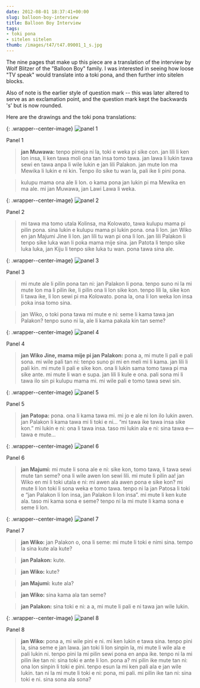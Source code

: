 ```yaml
---
date: 2012-08-01 18:37:41+00:00
slug: balloon-boy-interview
title: Balloon Boy Interview
tags:
- toki pona
- sitelen sitelen
thumb: /images/t47/t47.09001_1_s.jpg
---
```


The nine pages that make up this piece are a translation of the interview by Wolf Blitzer of the "Balloon Boy" family.  I was interested in seeing how loose "TV speak" would translate into a toki pona, and then further into sitelen blocks.

Also of note is the earlier style of question mark -- this was later altered to serve as an exclamation point, and the question mark kept the backwards 's' but is now rounded.

Here are the drawings and the toki pona translations:

{: .wrapper--center-image}
![panel 1](/images/t47/t47.09001_1_l.jpg)

Panel 1
  
> **jan Muwawa:** tenpo pimeja ni la, toki e weka pi sike con. jan lili li ken lon insa, li ken tawa  moli ona tan insa tomo tawa. jan lawa li lukin tawa sewi en tawa anpa li wile lukin e jan lili Palakon.  jan mute lon ma Mewika li lukin e ni kin.  Tenpo ilo sike tu wan la, pali ike li pini pona.

> kulupu mama ona ale li lon. o kama pona jan lukin pi ma Mewika en ma ale. mi jan Muwawa, jan Lawi Lawa li weka.

{: .wrapper--center-image}
![panel 2](/images/t47/t47.09001_2_l.jpg)

Panel 2

> mi tawa ma tomo utala Kolinsa, ma Kolowato, tawa kulupu mama pi pilin pona. sina lukin e kulupu mama pi lukin pona. ona li lon.  jan Wiko en jan Majumi Jine li lon. jan lili tu wan pi ona li lon. jan lili Palakon li tenpo sike luka wan li poka mama mije sina.  jan Patota li tenpo sike luka luka, jan Kiju li tenpo sike luka tu wan. pona tawa sina ale.

{: .wrapper--center-image}
![panel 3](/images/t47/t47.09001_3_l.jpg)

Panel 3
  
> mi mute ale li pilin pona tan ni: jan Palakon li pona.  tenpo suno ni la mi mute lon ma li pilin ike, li pilin ona li lon sike kon.  tenpo lili la, sike kon li tawa ike, li lon sewi pi ma Kolowato. pona la, ona li lon weka lon insa poka insa tomo sina.

> jan Wiko, o toki pona tawa mi mute e ni: seme li kama tawa jan Palakon? tenpo suno ni la, ale li kama pakala kin tan seme?

{: .wrapper--center-image}
![panel 4](/images/t47/t47.09001_4_l.jpg)

Panel 4

> **jan Wiko Jine, mama mije pi jan Palakon:** pona a, mi mute li pali e pali sona. mi wile pali tan ni: tenpo suno pi mi en meli mi li kama.  jan lili li pali kin.  mi mute li pali e sike kon.  ona li lukin sama tomo tawa pi ma sike ante. mi mute li wan e supa.  jan lili li kule e ona.  pali sona mi li tawa ilo sin pi kulupu mama mi. mi wile pali e tomo tawa sewi sin.

{: .wrapper--center-image}
![panel 5](/images/t47/t47.09001_5_l.jpg)

Panel 5

> **jan Patopa:** pona. ona li kama tawa mi. mi jo e ale ni lon ilo lukin awen.  jan Palakon li kama tawa mi li toki e ni... “mi tawa ike tawa insa sike kon.”
  mi lukin e ni: ona li tawa insa.  taso mi lukin ala e ni: sina tawa e—tawa e mute…

{: .wrapper--center-image}
![panel 6](/images/t47/t47.09001_6_l.jpg)

Panel 6

> **jan Majumi:** mi mute li sona ale e ni: sike kon, tomo tawa, li tawa sewi mute tan seme?  ona li wile awen lon sewi lili.  mi mute li pilin aa! jan Wiko en mi li toki utala e ni: mi awen ala awen pona e sike kon?  mi mute li lon toki li sona weka e tomo tawa. tenpo ni la jan Patosa li toki e “jan Palakon li lon insa, jan Palakon li lon insa”.  mi mute li ken kute ala. taso mi kama sona e seme?  tenpo ni la mi mute li kama sona e seme li lon.

{: .wrapper--center-image}
![panel 7](/images/t47/t47.09001_7_l.jpg)

Panel 7

> **jan Wiko:** jan Palakon o, ona li seme: mi mute li toki e nimi sina.  tempo la sina kute ala kute?

> **jan Palakon:** kute.


> **jan Wiko:** kute?

> **jan Majumi:** kute ala?

> **jan Wiko:** sina kama ala tan seme?

> **jan Palakon:** sina toki e ni: a a, mi mute li pali e ni tawa jan wile lukin.

{: .wrapper--center-image}
![panel 8](/images/t47/t47.09001_8_l.jpg)

Panel 8

> **jan Wiko:** pona a, mi wile pini e ni.  mi ken lukin e tawa sina.  tenpo pini la, sina seme e jan lawa.  jan toki li lon sinpin la, mi mute li wile ala e pali lukin ni.   tenpo pini la mi pilin sewi pona en anpa ike. tenpo ni la mi pilin ike tan ni: sina toki e ante li lon.  pona a?  mi pilin ike mute tan ni: ona lon sinpin li toki e pini.  tenpo esun la mi ken pali ala e jan wile lukin.  tan ni la mi mute li toki e ni: pona, mi pali.  mi pilin ike tan ni: sina toki e ni.  sina sona ala sona?

